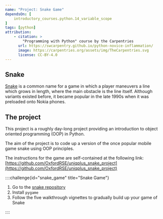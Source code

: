 ```yaml
---
name: "Project: Snake Game"
dependsOn: [
    introductory_courses.python.14_variable_scope
]
tags: [python]
attribution: 
    - citation: >
        "Programming with Python" course by the Carpentries
      url: https://swcarpentry.github.io/python-novice-inflammation/
      image: https://carpentries.org/assets/img/TheCarpentries.svg
      license: CC-BY-4.0
---
```


## Snake

[Snake](https://en.wikipedia.org/wiki/Snake_(video_game_genre)) is a common name for a game in which a player maneuvers a line which grows in length, where the main obstacle is the line itself.
Although variants existed before, it became popular in the late 1990s when it was preloaded onto Nokia phones.

## The project

This project is a roughly day-long project providing an introduction to object oriented programming (OOP) in Python.

The aim of the project is to code up a version of the once popular mobile game snake using OOP principles.

The instructions for the game are self-contained at the following link:
[https://github.com/OxfordRSE/uniqplus_snake_project](https://github.com/OxfordRSE/uniqplus_snake_project)

::::challenge{id="snake_game" title="Snake Game"}

1. Go to the [snake repository](https://github.com/OxfordRSE/uniqplus_snake_project)
2. Install `pygame`
3. Follow the five walkthrough vignettes to gradually build up your game of Snake

::::

